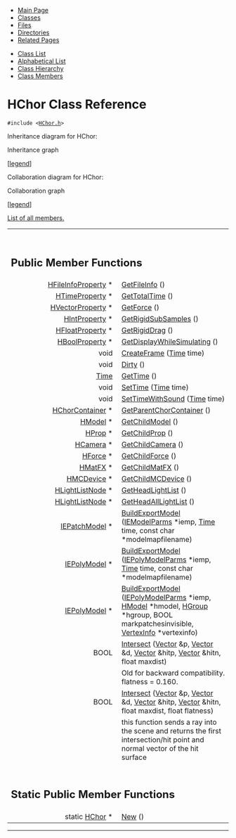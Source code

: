 <div class="tabs">

- [Main Page](index.md)
- <span id="current">[Classes](annotated.md)</span>
- [Files](files.md)
- [Directories](dirs.md)
- [Related Pages](pages.md)

</div>

<div class="tabs">

- [Class List](annotated.md)
- [Alphabetical List](classes.md)
- [Class Hierarchy](hierarchy.md)
- [Class Members](functions.md)

</div>

# HChor Class Reference

`#include <`<a href="HChor_8h-source.md" class="el"><code>HChor.h</code></a>`>`

Inheritance diagram for HChor:

<span class="image placeholder" original-image-src="classHChor__inherit__graph.gif" original-image-title="" border="0" usemap="#HChor__inherit__map">Inheritance graph</span>

\[[legend](graph_legend.md)\]

Collaboration diagram for HChor:

<span class="image placeholder" original-image-src="classHChor__coll__graph.gif" original-image-title="" border="0" usemap="#HChor__coll__map">Collaboration graph</span>

\[[legend](graph_legend.md)\]

[List of all members.](classHChor-members.md)

<table data-border="0" data-cellpadding="0" data-cellspacing="0">
<colgroup>
<col style="width: 50%" />
<col style="width: 50%" />
</colgroup>
<tbody>
<tr>
<td></td>
<td></td>
</tr>
<tr>
<td colspan="2"><br />
&#10;<h2 id="public-member-functions">Public Member Functions</h2></td>
</tr>
<tr>
<td class="memItemLeft" style="text-align: right;" data-nowrap="" data-valign="top"><a href="classHFileInfoProperty.md" class="el">HFileInfoProperty</a> * </td>
<td class="memItemRight" data-valign="bottom"><a href="classHChor.md#5158778c75932b3f5cce79855150386f" class="el">GetFileInfo</a> ()</td>
</tr>
<tr>
<td class="memItemLeft" style="text-align: right;" data-nowrap="" data-valign="top"><a href="classHTimeProperty.md" class="el">HTimeProperty</a> * </td>
<td class="memItemRight" data-valign="bottom"><a href="classHChor.md#b7f7b6889ba31020bffa815b0785054c" class="el">GetTotalTime</a> ()</td>
</tr>
<tr>
<td class="memItemLeft" style="text-align: right;" data-nowrap="" data-valign="top"><a href="classHVectorProperty.md" class="el">HVectorProperty</a> * </td>
<td class="memItemRight" data-valign="bottom"><a href="classHChor.md#31eed51db5157ce928e8f7f5cd1fce40" class="el">GetForce</a> ()</td>
</tr>
<tr>
<td class="memItemLeft" style="text-align: right;" data-nowrap="" data-valign="top"><a href="classHIntProperty.md" class="el">HIntProperty</a> * </td>
<td class="memItemRight" data-valign="bottom"><a href="classHChor.md#e3b7a2292a17fb2495c5170f9749c07e" class="el">GetRigidSubSamples</a> ()</td>
</tr>
<tr>
<td class="memItemLeft" style="text-align: right;" data-nowrap="" data-valign="top"><a href="classHFloatProperty.md" class="el">HFloatProperty</a> * </td>
<td class="memItemRight" data-valign="bottom"><a href="classHChor.md#363ea2a74920c3c3e27bfd5fafdd28af" class="el">GetRigidDrag</a> ()</td>
</tr>
<tr>
<td class="memItemLeft" style="text-align: right;" data-nowrap="" data-valign="top"><a href="classHBoolProperty.md" class="el">HBoolProperty</a> * </td>
<td class="memItemRight" data-valign="bottom"><a href="classHChor.md#771141932779962d1216256f266843e4" class="el">GetDisplayWhileSimulating</a> ()</td>
</tr>
<tr>
<td class="memItemLeft" style="text-align: right;" data-nowrap="" data-valign="top">void </td>
<td class="memItemRight" data-valign="bottom"><a href="classHChor.md#5983364909e239cfcafc5b65405dc002" class="el">CreateFrame</a> (<a href="classTime.md" class="el">Time</a> time)</td>
</tr>
<tr>
<td class="memItemLeft" style="text-align: right;" data-nowrap="" data-valign="top">void </td>
<td class="memItemRight" data-valign="bottom"><a href="classHChor.md#9a60fb555d92379ce58ef02fc07a81ec" class="el">Dirty</a> ()</td>
</tr>
<tr>
<td class="memItemLeft" style="text-align: right;" data-nowrap="" data-valign="top"><a href="classTime.md" class="el">Time</a> </td>
<td class="memItemRight" data-valign="bottom"><a href="classHChor.md#e9dda391e2c3dedde6558ffcc4071026" class="el">GetTime</a> ()</td>
</tr>
<tr>
<td class="memItemLeft" style="text-align: right;" data-nowrap="" data-valign="top">void </td>
<td class="memItemRight" data-valign="bottom"><a href="classHChor.md#434480fdb3c0c105e6cc0569f3e14c84" class="el">SetTime</a> (<a href="classTime.md" class="el">Time</a> time)</td>
</tr>
<tr>
<td class="memItemLeft" style="text-align: right;" data-nowrap="" data-valign="top">void </td>
<td class="memItemRight" data-valign="bottom"><a href="classHChor.md#a5b8cac6268edfb980e8ea0e53718a0d" class="el">SetTimeWithSound</a> (<a href="classTime.md" class="el">Time</a> time)</td>
</tr>
<tr>
<td class="memItemLeft" style="text-align: right;" data-nowrap="" data-valign="top"><a href="classHChorContainer.md" class="el">HChorContainer</a> * </td>
<td class="memItemRight" data-valign="bottom"><a href="classHChor.md#a12110119a86995124d1f126dedce79d" class="el">GetParentChorContainer</a> ()</td>
</tr>
<tr>
<td class="memItemLeft" style="text-align: right;" data-nowrap="" data-valign="top"><a href="classHModel.md" class="el">HModel</a> * </td>
<td class="memItemRight" data-valign="bottom"><a href="classHChor.md#46fe186652bb3db3b91c8c88ec5c6897" class="el">GetChildModel</a> ()</td>
</tr>
<tr>
<td class="memItemLeft" style="text-align: right;" data-nowrap="" data-valign="top"><a href="classHProp.md" class="el">HProp</a> * </td>
<td class="memItemRight" data-valign="bottom"><a href="classHChor.md#ba19233c67df687486e1e7ab33470201" class="el">GetChildProp</a> ()</td>
</tr>
<tr>
<td class="memItemLeft" style="text-align: right;" data-nowrap="" data-valign="top"><a href="classHCamera.md" class="el">HCamera</a> * </td>
<td class="memItemRight" data-valign="bottom"><a href="classHChor.md#5fd0ec55fd881e149ddbe2e6d55017a1" class="el">GetChildCamera</a> ()</td>
</tr>
<tr>
<td class="memItemLeft" style="text-align: right;" data-nowrap="" data-valign="top"><a href="classHForce.md" class="el">HForce</a> * </td>
<td class="memItemRight" data-valign="bottom"><a href="classHChor.md#03571d14efc852f2078d24052a0c3254" class="el">GetChildForce</a> ()</td>
</tr>
<tr>
<td class="memItemLeft" style="text-align: right;" data-nowrap="" data-valign="top"><a href="classHMatFX.md" class="el">HMatFX</a> * </td>
<td class="memItemRight" data-valign="bottom"><a href="classHChor.md#54fcffa6d876acf05847718c104b1c64" class="el">GetChildMatFX</a> ()</td>
</tr>
<tr>
<td class="memItemLeft" style="text-align: right;" data-nowrap="" data-valign="top"><a href="classHMCDevice.md" class="el">HMCDevice</a> * </td>
<td class="memItemRight" data-valign="bottom"><a href="classHChor.md#83c1f9ef24cee16709140983b98be4df" class="el">GetChildMCDevice</a> ()</td>
</tr>
<tr>
<td class="memItemLeft" style="text-align: right;" data-nowrap="" data-valign="top"><a href="classHLightListNode.md" class="el">HLightListNode</a> * </td>
<td class="memItemRight" data-valign="bottom"><a href="classHChor.md#c02b29a9e27f5f7f9993ec0033bd53d0" class="el">GetHeadLightList</a> ()</td>
</tr>
<tr>
<td class="memItemLeft" style="text-align: right;" data-nowrap="" data-valign="top"><a href="classHLightListNode.md" class="el">HLightListNode</a> * </td>
<td class="memItemRight" data-valign="bottom"><a href="classHChor.md#907f2668fc2ccc06c4b102cef69648f9" class="el">GetHeadAllLightList</a> ()</td>
</tr>
<tr>
<td class="memItemLeft" style="text-align: right;" data-nowrap="" data-valign="top"><a href="classIEPatchModel.md" class="el">IEPatchModel</a> * </td>
<td class="memItemRight" data-valign="bottom"><a href="classHChor.md#7a6d4cdfa05ce77db11a9a9ea6704b07" class="el">BuildExportModel</a> (<a href="classIEModelParms.md" class="el">IEModelParms</a> *iemp, <a href="classTime.md" class="el">Time</a> time, const char *modelmapfilename)</td>
</tr>
<tr>
<td class="memItemLeft" style="text-align: right;" data-nowrap="" data-valign="top"><a href="classIEPolyModel.md" class="el">IEPolyModel</a> * </td>
<td class="memItemRight" data-valign="bottom"><a href="classHChor.md#46d33bed7bc60c0a1e768dd905980e99" class="el">BuildExportModel</a> (<a href="classIEPolyModelParms.md" class="el">IEPolyModelParms</a> *iemp, <a href="classTime.md" class="el">Time</a> time, const char *modelmapfilename)</td>
</tr>
<tr>
<td class="memItemLeft" style="text-align: right;" data-nowrap="" data-valign="top"><a href="classIEPolyModel.md" class="el">IEPolyModel</a> * </td>
<td class="memItemRight" data-valign="bottom"><a href="classHChor.md#cdf4ac8b0704945ce6fc5d2290299ccb" class="el">BuildExportModel</a> (<a href="classIEPolyModelParms.md" class="el">IEPolyModelParms</a> *iemp, <a href="classHModel.md" class="el">HModel</a> *hmodel, <a href="classHGroup.md" class="el">HGroup</a> *hgroup, BOOL markpatchesinvisible, <a href="classVertexInfo.md" class="el">VertexInfo</a> *vertexinfo)</td>
</tr>
<tr>
<td class="memItemLeft" style="text-align: right;" data-nowrap="" data-valign="top">BOOL </td>
<td class="memItemRight" data-valign="bottom"><a href="classHChor.md#9456b1273d23a97b02fc70394d5a3ea4" class="el">Intersect</a> (<a href="classVector.md" class="el">Vector</a> &amp;p, <a href="classVector.md" class="el">Vector</a> &amp;d, <a href="classVector.md" class="el">Vector</a> &amp;hitp, <a href="classVector.md" class="el">Vector</a> &amp;hitn, float maxdist)</td>
</tr>
<tr>
<td class="mdescLeft"> </td>
<td class="mdescRight">Old for backward compatibility. flatness = 0.160. <a href="#9456b1273d23a97b02fc70394d5a3ea4"></a><br />
</td>
</tr>
<tr>
<td class="memItemLeft" style="text-align: right;" data-nowrap="" data-valign="top">BOOL </td>
<td class="memItemRight" data-valign="bottom"><a href="classHChor.md#d4b50a542af8aaafec0643b721168e25" class="el">Intersect</a> (<a href="classVector.md" class="el">Vector</a> &amp;p, <a href="classVector.md" class="el">Vector</a> &amp;d, <a href="classVector.md" class="el">Vector</a> &amp;hitp, <a href="classVector.md" class="el">Vector</a> &amp;hitn, float maxdist, float flatness)</td>
</tr>
<tr>
<td class="mdescLeft"> </td>
<td class="mdescRight">this function sends a ray into the scene and returns the first intersection/hit point and normal vector of the hit surface <a href="#d4b50a542af8aaafec0643b721168e25"></a><br />
</td>
</tr>
<tr>
<td colspan="2"><br />
&#10;<h2 id="static-public-member-functions">Static Public Member Functions</h2></td>
</tr>
<tr>
<td class="memItemLeft" style="text-align: right;" data-nowrap="" data-valign="top">static <a href="classHChor.md" class="el">HChor</a> * </td>
<td class="memItemRight" data-valign="bottom"><a href="classHChor.md#3d9cbd41ce5e98d53ee169d9547259d7" class="el">New</a> ()</td>
</tr>
</tbody>
</table>

------------------------------------------------------------------------

<span id="_details"></span>

